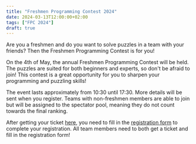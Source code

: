 ```yaml
---
title: "Freshmen Programming Contest 2024"
date: 2024-03-13T12:00:00+02:00
tags: ["FPC 2024"]
draft: true
---
```

Are you a freshmen and do you want to solve puzzles in a team with your friends?
Then the Freshmen Programming Contest is for you!

On the 4th of May, the annual Freshmen Programming Contest will be held.
The puzzles are suited for both beginners and experts, so don't be afraid to join!
This contest is a great opportunity for you to sharpen your programming and puzzling skills!

The event lasts approximately from 10:30 until 17:30. More details will be sent
when you register. Teams with non-freshmen members are able to join but will be
assigned to the spectator pool, meaning they do not count towards the final ranking.

After getting your ticket [here](https://wisv.ch/fpc), you need to fill in the [registration form](https://wisv.ch/fpcregistration)
to complete your registration. All team members need to both get a ticket and fill in the registration form!
